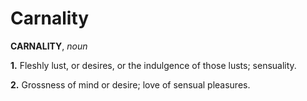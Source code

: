 # Carnality

**CARNALITY**, _noun_

**1.** Fleshly lust, or desires, or the indulgence of those lusts; sensuality.

**2.** Grossness of mind or desire; love of sensual pleasures.